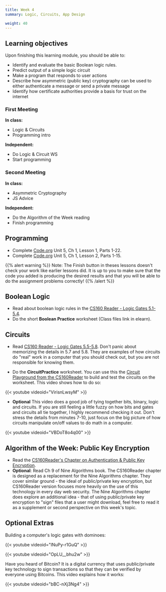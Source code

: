 ```yaml
---
title: Week 4
summary: Logic, Circuits, App Design

weight: 40
---
```


## Learning objectives

Upon finishing this learning module, you should be able to:

* Identify and evaluate the basic Boolean logic rules.
* Predict output of a simple logic circuit
* Make a program that responds to user actions
* Describe how asymmetric (public key) cryptography can be used to either authenticate a message or
send a private message
* Identify how certificate authorities provide a basis for trust on the internet

### First Meeting

**In class:**

* Logic & Circuits
* Programming intro

**Independent:**

* Do Logic & Circuit WS
* Start programming

### Second Meeting

**In class:**

* Asymmetric Cryptography
* JS Advice

**Independent:**

* Do the Algorithm of the Week reading
* Finish programming

## Programming

* Complete [Code.org](https://studio.code.org/home) Unit 5, Ch 1, Lesson 1, Parts 1-22.
* Complete [Code.org](https://studio.code.org/home) Unit 5, Ch 1, Lesson 2, Parts 1-15.

{{% alert warning %}}
Note: The Finish button in theses lessons doesn't check your work like earlier lessons did.
It is up to you to make sure that the code you added is producing the desired results and
that you will be able to do the assignment problems correctly!
{{% /alert %}}

## Boolean Logic

* Read about boolean logic rules in the [CS160 Reader - Logic Gates 5.1-5.4](http://computerscience.chemeketa.edu/cs160Reader/LogicCircuits/index.html).
* Do the short **Boolean Practice** worksheet (Class files link in elearn).

## Circuits

* Read [CS160 Reader - Logic Gates 5.5-5.8](http://computerscience.chemeketa.edu/cs160Reader/LogicCircuits/index.html). Don't panic about memorizing the details in 5.7 and 5.8. They are examples of how circuits do "real" work in a computer that you should check out, but you are not responsible for knowing them.

* Do the **CircuitPractice** worksheet.
You can use this the [Circuit Playground from the CS160Reader](http://computerscience.chemeketa.edu/cs160Reader/LogicCircuits/CircuitPlayground.html)
to build and test the circuits on the worksheet. This video shows how to do so:

{{< youtube videoid="VirisnLwsyM" >}}

* **Optional** This video does a good job of tying together bits, binary, logic and circuits.
If you are still feeling a little fuzzy on how bits and gates and circuits all tie together,
I highly recommend checking it out. Don't stress the details from minutes 7-10, just focus
on the big picture of how circuits manipulate on/off values to do math in a computer.

{{< youtube videoid="VBDoT8o4q00" >}}

## Algorithm of the Week: Public Key Encryption

* Read the [CS160Reader's Chapter on Authentication & Public Key Encryption](http://computerscience.chemeketa.edu/cs160Reader/NineAlgorithms/Authentication/index.html).
* **Optional**: Read Ch 9 of Nine Algorithms book. The CS160Reader chapter is designed as a
replacement for the Nine Algorithms chapter. They cover similar ground - the ideal of
public/private key encryption, but CS160Reader version focuses more heavily on the use of this
technology in every day web security. The Nine Algorithms chapter does explore an additional
idea - that of using public/private key encryption to "sign" files that a user might download,
feel free to read it as a supplement or second perspective on this week's topic.

## Optional Extras

Building a computer's logic gates with dominoes:

{{< youtube videoid="lNuPy-r1GuQ" >}}

{{< youtube videoid="OpLU__bhu2w" >}}

Have you heard of Bitcoin? It is a digital currency that uses public/private key technology to
sign transactions so that they can be verified by everyone using Bitcoins. This video explains
how it works:

{{< youtube videoid="bBC-nXj3Ng4" >}}
